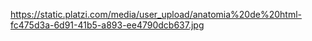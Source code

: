 https://static.platzi.com/media/user_upload/anatomia%20de%20html-fc475d3a-6d91-41b5-a893-ee4790dcb637.jpg